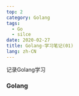 ```yaml
---
top: 2
category: Golang
tags:
  - Go
  - silce
date: 2020-02-27
title: Golang-学习笔记(01)
lang: zh-CN
---
```


记录Golang学习

<!-- more -->


### Golang 
